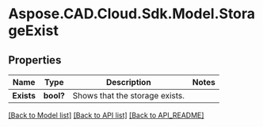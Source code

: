 # Aspose.CAD.Cloud.Sdk.Model.StorageExist
## Properties

Name | Type | Description | Notes
------------ | ------------- | ------------- | -------------
**Exists** | **bool?** | Shows that the storage exists.              | 

[[Back to Model list]](API_README.md#documentation-for-models) [[Back to API list]](API_README.md#documentation-for-api-endpoints) [[Back to API_README]](API_README.md)

